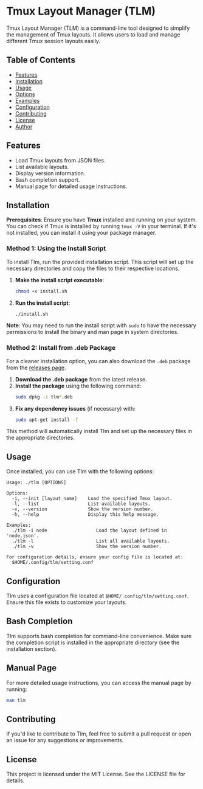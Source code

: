 # Tmux Layout Manager (TLM)

Tmux Layout Manager (TLM) is a command-line tool designed to simplify the management of Tmux layouts. It allows users to load and manage different Tmux session layouts easily.

## Table of Contents

-   [Features](#features)
-   [Installation](#installation)
-   [Usage](#usage)
-   [Options](#options)
-   [Examples](#examples)
-   [Configuration](#configuration)
-   [Contributing](#contributing)
-   [License](#license)
-   [Author](#author)

## Features

-   Load Tmux layouts from JSON files.
-   List available layouts.
-   Display version information.
-   Bash completion support.
-   Manual page for detailed usage instructions.

## Installation

**Prerequisites**: Ensure you have **Tmux** installed and running on your system. You can check if Tmux is installed by running `tmux -V` in your terminal. If it's not installed, you can install it using your package manager.

### Method 1: Using the Install Script

To install Tlm, run the provided installation script. This script will set up the necessary directories and copy the files to their respective locations.

1. **Make the install script executable**:

    ```bash
    chmod +x install.sh
    ```

2. **Run the install script**:
    ```bash
    ./install.sh
    ```

**Note**: You may need to run the install script with `sudo` to have the necessary permissions to install the binary and man page in system directories.

### Method 2: Install from .deb Package

For a cleaner installation option, you can also download the `.deb` package from the [releases page](https://github.com/caesar003/tlm/releases).

1. **Download the .deb package** from the latest release.
2. **Install the package** using the following command:
    ```bash
    sudo dpkg -i tlm*.deb
    ```
3. **Fix any dependency issues** (if necessary) with:
    ```bash
    sudo apt-get install -f
    ```

This method will automatically install Tlm and set up the necessary files in the appropriate directories.

## Usage

Once installed, you can use Tlm with the following options:

```
Usage: ./tlm [OPTIONS]

Options:
  -i, --init [layout_name]    Load the specified Tmux layout.
  -l, --list                  List available layouts.
  -v, --version               Show the version number.
  -h, --help                  Display this help message.

Examples:
  ./tlm -i node                  Load the layout defined in 'node.json'.
  ./tlm -l                       List all available layouts.
  ./tlm -v                       Show the version number.

For configuration details, ensure your config file is located at:
  $HOME/.config/tlm/setting.conf
```

## Configuration

Tlm uses a configuration file located at `$HOME/.config/tlm/setting.conf`. Ensure this file exists to customize your layouts.

## Bash Completion

Tlm supports bash completion for command-line convenience. Make sure the completion script is installed in the appropriate directory (see the installation section).

## Manual Page

For more detailed usage instructions, you can access the manual page by running:

```bash
man tlm
```

## Contributing

If you'd like to contribute to Tlm, feel free to submit a pull request or open an issue for any suggestions or improvements.

## License

This project is licensed under the MIT License. See the LICENSE file for details.
